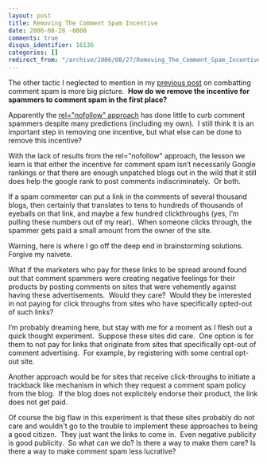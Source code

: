 ```yaml
---
layout: post
title: Removing The Comment Spam Incentive
date: 2006-08-28 -0800
comments: true
disqus_identifier: 16136
categories: []
redirect_from: "/archive/2006/08/27/Removing_The_Comment_Spam_Incentive.aspx/"
---
```


The other tactic I neglected to mention in my [previous
post](https://haacked.com/archive/2006/08/29/Comment_Spam_Heuristics.aspx) on
combatting comment spam is more big picture.  **How do we remove the
incentive for spammers to comment spam in the first place?**

Apparently the [rel="nofollow"
approach](https://haacked.com/archive/2005/01/20/1944.aspx) has done
little to curb comment spammers despite many predictions (including my
own).  I still think it is an important step in removing one incentive,
but what else can be done to remove this incentive?

With the lack of results from the rel="nofollow" approach, the lesson we
learn is that either the incentive for comment spam isn’t necessarily
Google rankings or that there are enough unpatched blogs out in the wild
that it still does help the google rank to post comments
indiscriminately.  Or both.

If a spam commenter can put a link in the comments of several thousand
blogs, then certainly that translates to tens to hundreds of thousands
of eyeballs on that link, and maybe a few hundred clickthroughs (yes,
I’m pulling these numbers out of my rear).  When someone clicks through,
the spammer gets paid a small amount from the owner of the site.

Warning, here is where I go off the deep end in brainstorming
solutions.  Forgive my naivete.

What if the marketers who pay for these links to be spread around found
out that comment spammers were creating negative feelings for their
products by posting comments on sites that were vehemently against
having these advertisements.  Would they care?  Would they be interested
in not paying for click throughs from sites who have specifically
opted-out of such links? 

I’m probably dreaming here, but stay with me for a moment as I flesh out
a quick thought experiment.  Suppose these sites did care.  One option
is for them to not pay for links that originate from sites that
specifically opt-out of comment advertising.  For example, by
registering with some central opt-out site.

Another approach would be for sites that receive click-throughs to
initiate a trackback like mechanism in which they request a comment spam
policy from the blog.  If the blog does not explicitely endorse their
product, the link does not get paid.

Of course the big flaw in this experiment is that these sites probably
do not care and wouldn't go to the trouble to implement these approaches
to being a good citizen.  They just want the links to come in.  Even
negative publicity is good publicity.  So what can we do? Is there a way
to make them care? Is there a way to make comment spam less lucrative?

